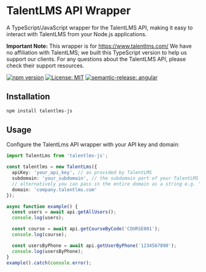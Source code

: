 # TalentLMS API Wrapper

A TypeScript/JavaScript wrapper for the TalentLMS API, making it easy to interact with TalentLMS from your Node.js applications.

**Important Note:**
This wrapper is for https://www.talentlms.com/
We have no affiliation with TalentLMS; we built this TypeScript version to help us support our clients.
For any questions about the TalentLMS API, please check their support resources.

[![npm version](https://badge.fury.io/js/@baobabtech%2Ftalentlms-js.svg)](https://badge.fury.io/js/@baobabtech%2Ftalentlms-js)
[![License: MIT](https://img.shields.io/badge/License-MIT-yellow.svg)](https://opensource.org/licenses/MIT)
[![semantic-release: angular](https://img.shields.io/badge/semantic--release-angular-e10079?logo=semantic-release)](https://github.com/semantic-release/semantic-release)
<!-- ![NPM Downloads](https://img.shields.io/npm/dm/@baobabtech/talentlms-js) -->

## Installation

```bash
npm install talentlms-js
```

## Usage

Configure the TalentLms API wrapper with your API key and domain:

```typescript
import TalentLms from 'talentlms-js';

const talentlms = new TalentLms({
  apiKey: 'your_api_key', // as provided by TalentLMS
  subdomain: 'your_subdomain', // the subdomain part of your TalentLMS instance e.g. if your instance is at https://company.talentlms.com, then your subdomain is "company"
  // alternatively you can pass in the entire domain as a string e.g. "https://company.talentlms.com"
  domain: 'company.talentlms.com'
});
```

```typescript
async function example() {
  const users = await api.getAllUsers();
  console.log(users);

  const course = await api.getCourseByCode('COURSE001');
  console.log(course);

  const usersByPhone = await api.getUserByPhone('1234567890');
  console.log(usersByPhone);
}
example().catch(console.error);
```
